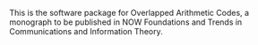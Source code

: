 This is the software package for Overlapped Arithmetic Codes, a monograph to be published in NOW Foundations and Trends in Communications and Information Theory.

